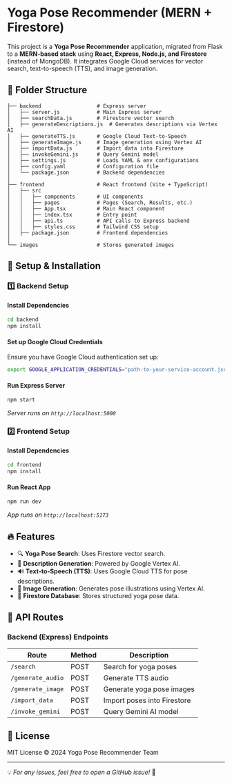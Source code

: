 # Yoga Pose Recommender (MERN + Firestore)

This project is a **Yoga Pose Recommender** application, migrated from Flask to a **MERN-based stack** using **React, Express, Node.js, and Firestore** (instead of MongoDB). It integrates Google Cloud services for vector search, text-to-speech (TTS), and image generation.

## 📁 Folder Structure

```
├── backend                  # Express server
│   ├── server.js            # Main Express server
│   ├── searchData.js        # Firestore vector search
│   ├── generateDescriptions.js  # Generates descriptions via Vertex AI
│   ├── generateTTS.js       # Google Cloud Text-to-Speech
│   ├── generateImage.js     # Image generation using Vertex AI
│   ├── importData.js        # Import data into Firestore
│   ├── invokeGemini.js      # Query Gemini model
│   ├── settings.js          # Loads YAML & env configurations
│   ├── config.yaml          # Configuration file
│   └── package.json         # Backend dependencies
│
├── frontend                 # React frontend (Vite + TypeScript)
│   ├── src
│   │   ├── components       # UI components
│   │   ├── pages            # Pages (Search, Results, etc.)
│   │   ├── App.tsx          # Main React component
│   │   ├── index.tsx        # Entry point
│   │   ├── api.ts           # API calls to Express backend
│   │   ├── styles.css       # Tailwind CSS setup
│   ├── package.json         # Frontend dependencies
│
└── images                   # Stores generated images
```

## 🚀 Setup & Installation

### **1️⃣ Backend Setup**

#### **Install Dependencies**
```sh
cd backend
npm install
```

#### **Set up Google Cloud Credentials**
Ensure you have Google Cloud authentication set up:
```sh
export GOOGLE_APPLICATION_CREDENTIALS="path-to-your-service-account.json"
```

#### **Run Express Server**
```sh
npm start
```
_Server runs on `http://localhost:5000`_

### **2️⃣ Frontend Setup**

#### **Install Dependencies**
```sh
cd frontend
npm install
```

#### **Run React App**
```sh
npm run dev
```
_App runs on `http://localhost:5173`_

## 🔥 Features
- 🔍 **Yoga Pose Search**: Uses Firestore vector search.
- 📝 **Description Generation**: Powered by Google Vertex AI.
- 🔊 **Text-to-Speech (TTS)**: Uses Google Cloud TTS for pose descriptions.
- 🎨 **Image Generation**: Generates pose illustrations using Vertex AI.
- 📡 **Firestore Database**: Stores structured yoga pose data.

## 📌 API Routes
### **Backend (Express) Endpoints**
| Route                 | Method | Description |
|----------------------|--------|-------------|
| `/search`           | POST   | Search for yoga poses |
| `/generate_audio`   | POST   | Generate TTS audio |
| `/generate_image`   | POST   | Generate yoga pose images |
| `/import_data`      | POST   | Import poses into Firestore |
| `/invoke_gemini`    | POST   | Query Gemini AI model |

## 📜 License
MIT License © 2024 Yoga Pose Recommender Team

---

💡 *For any issues, feel free to open a GitHub issue!* 🚀
